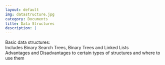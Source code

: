 ```yaml
---
layout: default
img: datastructure.jpg
category: Documents
title: Data Structures
description: |
---
```

  Basic data structures:  
  Includes Binary Search Trees, Binary Trees and Linked Lists    
  Advantages and Disadvantages to certain types of structures and where to use them
